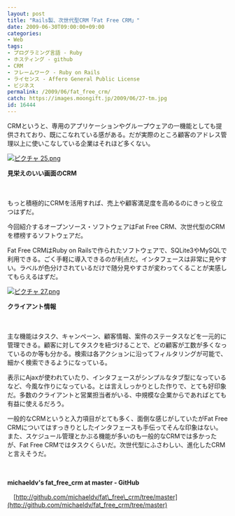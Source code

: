 ```yaml
---
layout: post
title: "Rails製、次世代型CRM「Fat Free CRM」"
date: 2009-06-30T09:00:00+09:00
categories:
- Web
tags: 
- プログラミング言語 - Ruby
- ホスティング - github
- CRM
- フレームワーク - Ruby on Rails
- ライセンス - Affero General Public License
- ビジネス
permalink: /2009/06/fat_free_crm/
catch: https://images.moongift.jp/2009/06/27-tm.jpg
id: 16444
---
```

CRMというと、専用のアプリケーションやグループウェアの一機能としても提供されており、既にこなれている感がある。だが実際のところ顧客のアドレス管理以上に使いこなしている企業はそれほど多くない。

  

[![ピクチャ 25.png](https://images.moongift.jp/2009/06/25-tm2.jpg)](https://images.moongift.jp/2009/06/252.png)  
  
**見栄えのいい画面のCRM**

  

　

  

もっと積極的にCRMを活用すれば、売上や顧客満足度を高めるのにきっと役立つはずだ。

  

今回紹介するオープンソース・ソフトウェアはFat Free CRM、次世代型のCRMを標榜するソフトウェアだ。

  
<!--more-->

Fat Free CRMはRuby on Railsで作られたソフトウェアで、SQLite3やMySQLで利用できる。ごく手軽に導入できるのが利点だ。インタフェースは非常に見やすい。ラベルが色分けされているだけで随分見やすさが変わってくることが実感してもらえるはずだ。

  

[![ピクチャ 27.png](https://images.moongift.jp/2009/06/27-tm.jpg)](https://images.moongift.jp/2009/06/27.png)  
  
**クライアント情報**

  

　

  

主な機能はタスク、キャンペーン、顧客情報、案件のステータスなどを一元的に管理できる。顧客に対してタスクを紐づけることで、どの顧客が工数が多くなっているのか等も分かる。検索は各アクションに沿ってフィルタリングが可能で、細かく検索できるようになっている。

  

表示にAjaxが使われていたり、インタフェースがシンプルなタブ型になっているなど、今風な作りになっている。とは言えしっかりとした作りで、とても好印象だ。多数のクライアントと営業担当者がいる、中規模な企業からであればとても有益に使えるだろう。

  

一般的なCRMというと入力項目がとても多く、面倒な感じがしていたがFat Free CRMについてはすっきりとしたインタフェースも手伝ってそんな印象はない。また、スケジュール管理とかぶる機能が多いのも一般的なCRMでは多かったが、Fat Free CRMではタスクくらいだ。次世代型にふさわしい、進化したCRMと言えそうだ。

  

　

  

**michaeldv's fat\_free\_crm at master - GitHub**  
  
　[http://github.com/michaeldv/fat\_free\_crm/tree/master](http://github.com/michaeldv/fat_free_crm/tree/master)

  
